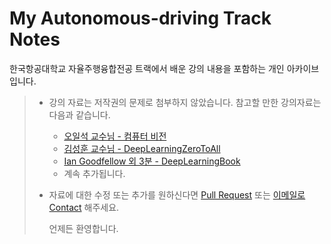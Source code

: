 # My Autonomous-driving Track Notes
한국항공대학교 자율주행융합전공 트랙에서 배운 강의 내용을 포함하는 개인 아카이브입니다.

> - 강의 자료는 저작권의 문제로 첨부하지 않았습니다. 참고할 만한 강의자료는 다음과 같습니다.
>
>   - [오일석 교수님 - 컴퓨터 비전](http://cv.jbnu.ac.kr/index.php?mid=cv)
>   - [김성훈 교수님 - DeepLearningZeroToAll](https://github.com/hunkim/DeepLearningZeroToAll)
>   - [Ian Goodfellow 외 3분 - DeepLearningBook](http://www.deeplearningbook.org/)
>   - 계속 추가됩니다.
>
> - 자료에 대한 수정 또는 추가를 원하신다면 [Pull Request](https://git-scm.com/book/ko/v2/GitHub-GitHub-%ED%94%84%EB%A1%9C%EC%A0%9D%ED%8A%B8%EC%97%90-%EA%B8%B0%EC%97%AC%ED%95%98%EA%B8%B0) 또는 [이메일로 Contact](mailto:mgcation@naver.com) 해주세요.
>
>   언제든 환영합니다.

